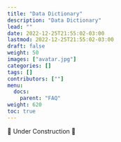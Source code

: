 ```yaml
---
title: "Data Dictionary"
description: "Data Dictionary"
lead: ""
date: 2022-12-25T21:55:02-03:00
lastmod: 2022-12-25T21:55:02-03:00
draft: false
weight: 50
images: ["avatar.jpg"]
categories: []
tags: []
contributors: [""]
menu:
  docs:
    parent: "FAQ"
weight: 620
toc: true
---
```



 🚧 Under Construction 🚧 